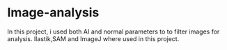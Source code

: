 # Image-analysis
In this project, i used both AI and normal parameters to to filter images for analysis. Ilastik,SAM and ImageJ where used in this project.

